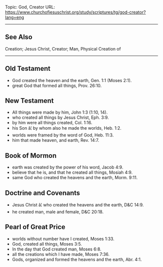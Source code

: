 Topic: God, Creator
URL: https://www.churchofjesuschrist.org/study/scriptures/tg/god-creator?lang=eng

---

## See Also

Creation; Jesus Christ, Creator; Man, Physical Creation of

---

## Old Testament

- God created the heaven and the earth, Gen. 1:1 (Moses 2:1).
- great God that formed all things, Prov. 26:10.

## New Testament

- All things were made by him, John 1:3 (1:10, 14).
- who created all things by Jesus Christ, Eph. 3:9.
- by him were all things created, Col. 1:16.
- his Son â¦ by whom also he made the worlds, Heb. 1:2.
- worlds were framed by the word of God, Heb. 11:3.
- him that made heaven, and earth, Rev. 14:7.

## Book of Mormon

- earth was created by the power of his word, Jacob 4:9.
- believe that he is, and that he created all things, Mosiah 4:9.
- same God who created the heavens and the earth, Morm. 9:11.

## Doctrine and Covenants

- Jesus Christ â¦ who created the heavens and the earth, D&C 14:9.
- he created man, male and female, D&C 20:18.

## Pearl of Great Price

- worlds without number have I created, Moses 1:33.
- God, created all things, Moses 3:5.
- In the day that God created man, Moses 6:8.
- all the creations which I have made, Moses 7:36.
- Gods, organized and formed the heavens and the earth, Abr. 4:1.


